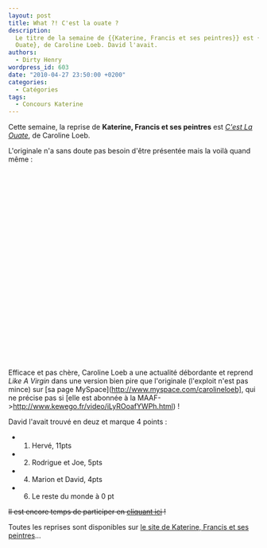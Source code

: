 ```yaml
---
layout: post
title: What ?! C'est la ouate ?
description:
  Le titre de la semaine de {{Katerine, Francis et ses peintres}} est {C'est La
  Ouate}, de Caroline Loeb. David l'avait.
authors:
  - Dirty Henry
wordpress_id: 603
date: "2010-04-27 23:50:00 +0200"
categories:
  - Catégories
tags:
  - Concours Katerine
---
```


Cette semaine, la reprise de **Katerine, Francis et ses peintres** est
[_C'est La Ouate_](http://www.katerinefrancisetsespeintres.com/17.html), de
Caroline Loeb.

L'originale n'a sans doute pas besoin d'être présentée mais la voilà quand même
:

<object width="480" height="384"><param name="movie" value="http://www.dailymotion.com/swf/video/x5u6t"></param><param name="allowFullScreen" value="true"></param><param name="allowScriptAccess" value="always"></param><embed type="application/x-shockwave-flash" src="http://www.dailymotion.com/swf/video/x5u6t" width="480" height="384" allowfullscreen="true" allowscriptaccess="always"></embed></object>

Efficace et pas chère, Caroline Loeb a une actualité débordante et reprend _Like
A Virgin_ dans une version bien pire que l'originale (l'exploit n'est pas mince)
sur [sa page MySpace](http://www.myspace.com/carolineloeb], qui ne précise pas
si [elle est abonnée à la MAAF->http://www.kewego.fr/video/iLyROoafYWPh.html) !

David l'avait trouvé en deuz et marque 4 points :

- 1. Hervé, 11pts
- 2. Rodrigue et Joe, 5pts
- 4. Marion et David, 4pts
- 6. Le reste du monde à 0 pt

<strike>Il est encore temps de participer en [cliquant ici](569) !</strike>

Toutes les reprises sont disponibles sur
[le site de Katerine, Francis et ses peintres](http://www.katerinefrancisetsespeintres.com/)…
